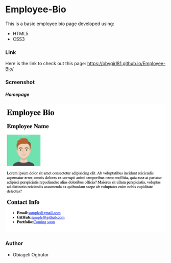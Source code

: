 # Employee-Bio

This is a basic employee bio page developed using:
* HTML5
* CSS3


### Link
Here is the link to check out this page: https://obygirl81.github.io/Employee-Bio/

### Screenshot
##### Homepage
![Screenshot of home page](https://github.com/obygirl81/Employee-Bio/blob/master/image/Screen%20Shot%202020-01-18%20at%201.39.06%20PM.png)

### Author
* Obiageli Ogbutor
